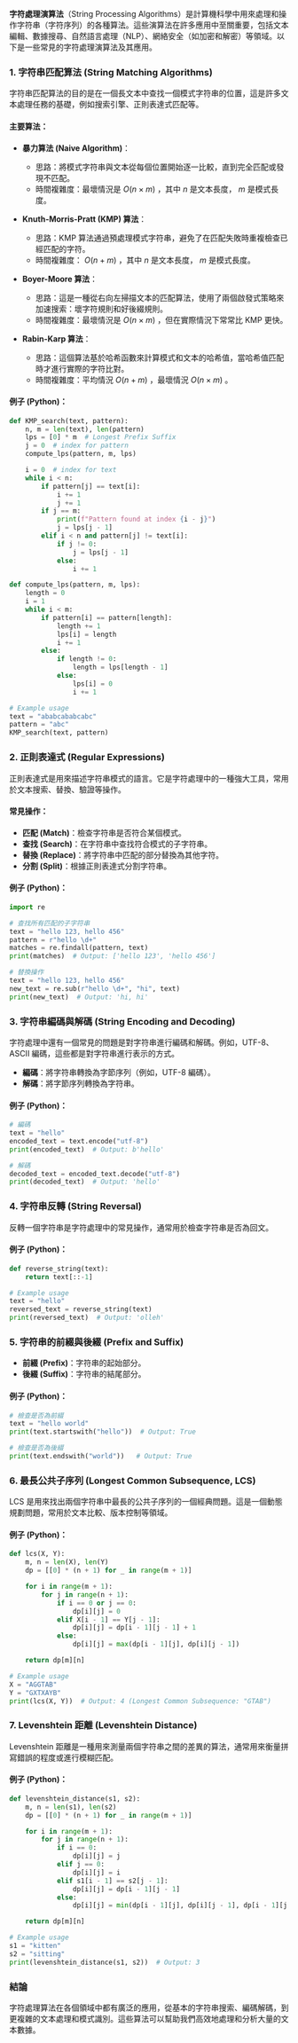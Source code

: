 **字符處理演算法**（String Processing Algorithms）是計算機科學中用來處理和操作字符串（字符序列）的各種算法。這些演算法在許多應用中至關重要，包括文本編輯、數據搜尋、自然語言處理（NLP）、網絡安全（如加密和解密）等領域。以下是一些常見的字符處理演算法及其應用。

### 1. **字符串匹配算法 (String Matching Algorithms)**
字符串匹配算法的目的是在一個長文本中查找一個模式字符串的位置，這是許多文本處理任務的基礎，例如搜索引擎、正則表達式匹配等。

#### 主要算法：
- **暴力算法 (Naive Algorithm)**：
  - 思路：將模式字符串與文本從每個位置開始逐一比較，直到完全匹配或發現不匹配。
  - 時間複雜度：最壞情況是  $`O(n \times m)`$ ，其中  $`n`$  是文本長度， $`m`$  是模式長度。
  
- **Knuth-Morris-Pratt (KMP) 算法**：
  - 思路：KMP 算法通過預處理模式字符串，避免了在匹配失敗時重複檢查已經匹配的字符。
  - 時間複雜度： $`O(n + m)`$ ，其中  $`n`$  是文本長度， $`m`$  是模式長度。

- **Boyer-Moore 算法**：
  - 思路：這是一種從右向左掃描文本的匹配算法，使用了兩個啟發式策略來加速搜索：壞字符規則和好後綴規則。
  - 時間複雜度：最壞情況是  $`O(n \times m)`$ ，但在實際情況下常常比 KMP 更快。

- **Rabin-Karp 算法**：
  - 思路：這個算法基於哈希函數來計算模式和文本的哈希值，當哈希值匹配時才進行實際的字符比對。
  - 時間複雜度：平均情況  $`O(n + m)`$ ，最壞情況  $`O(n \times m)`$ 。

#### 例子 (Python)：
```python
def KMP_search(text, pattern):
    n, m = len(text), len(pattern)
    lps = [0] * m  # Longest Prefix Suffix
    j = 0  # index for pattern
    compute_lps(pattern, m, lps)

    i = 0  # index for text
    while i < n:
        if pattern[j] == text[i]:
            i += 1
            j += 1
        if j == m:
            print(f"Pattern found at index {i - j}")
            j = lps[j - 1]
        elif i < n and pattern[j] != text[i]:
            if j != 0:
                j = lps[j - 1]
            else:
                i += 1

def compute_lps(pattern, m, lps):
    length = 0
    i = 1
    while i < m:
        if pattern[i] == pattern[length]:
            length += 1
            lps[i] = length
            i += 1
        else:
            if length != 0:
                length = lps[length - 1]
            else:
                lps[i] = 0
                i += 1

# Example usage
text = "ababcababcabc"
pattern = "abc"
KMP_search(text, pattern)
```

### 2. **正則表達式 (Regular Expressions)**
正則表達式是用來描述字符串模式的語言。它是字符處理中的一種強大工具，常用於文本搜索、替換、驗證等操作。

#### 常見操作：
- **匹配 (Match)**：檢查字符串是否符合某個模式。
- **查找 (Search)**：在字符串中查找符合模式的子字符串。
- **替換 (Replace)**：將字符串中匹配的部分替換為其他字符。
- **分割 (Split)**：根據正則表達式分割字符串。

#### 例子 (Python)：
```python
import re

# 查找所有匹配的子字符串
text = "hello 123, hello 456"
pattern = r"hello \d+"
matches = re.findall(pattern, text)
print(matches)  # Output: ['hello 123', 'hello 456']

# 替換操作
text = "hello 123, hello 456"
new_text = re.sub(r"hello \d+", "hi", text)
print(new_text)  # Output: 'hi, hi'
```

### 3. **字符串編碼與解碼 (String Encoding and Decoding)**
字符處理中還有一個常見的問題是對字符串進行編碼和解碼。例如，UTF-8、ASCII 編碼，這些都是對字符串進行表示的方式。

- **編碼**：將字符串轉換為字節序列（例如，UTF-8 編碼）。
- **解碼**：將字節序列轉換為字符串。

#### 例子 (Python)：
```python
# 編碼
text = "hello"
encoded_text = text.encode("utf-8")
print(encoded_text)  # Output: b'hello'

# 解碼
decoded_text = encoded_text.decode("utf-8")
print(decoded_text)  # Output: 'hello'
```

### 4. **字符串反轉 (String Reversal)**
反轉一個字符串是字符處理中的常見操作，通常用於檢查字符串是否為回文。

#### 例子 (Python)：
```python
def reverse_string(text):
    return text[::-1]

# Example usage
text = "hello"
reversed_text = reverse_string(text)
print(reversed_text)  # Output: 'olleh'
```

### 5. **字符串的前綴與後綴 (Prefix and Suffix)**
- **前綴 (Prefix)**：字符串的起始部分。
- **後綴 (Suffix)**：字符串的結尾部分。

#### 例子 (Python)：
```python
# 檢查是否為前綴
text = "hello world"
print(text.startswith("hello"))  # Output: True

# 檢查是否為後綴
print(text.endswith("world"))   # Output: True
```

### 6. **最長公共子序列 (Longest Common Subsequence, LCS)**
LCS 是用來找出兩個字符串中最長的公共子序列的一個經典問題。這是一個動態規劃問題，常用於文本比較、版本控制等領域。

#### 例子 (Python)：
```python
def lcs(X, Y):
    m, n = len(X), len(Y)
    dp = [[0] * (n + 1) for _ in range(m + 1)]

    for i in range(m + 1):
        for j in range(n + 1):
            if i == 0 or j == 0:
                dp[i][j] = 0
            elif X[i - 1] == Y[j - 1]:
                dp[i][j] = dp[i - 1][j - 1] + 1
            else:
                dp[i][j] = max(dp[i - 1][j], dp[i][j - 1])

    return dp[m][n]

# Example usage
X = "AGGTAB"
Y = "GXTXAYB"
print(lcs(X, Y))  # Output: 4 (Longest Common Subsequence: "GTAB")
```

### 7. **Levenshtein 距離 (Levenshtein Distance)**
Levenshtein 距離是一種用來測量兩個字符串之間的差異的算法，通常用來衡量拼寫錯誤的程度或進行模糊匹配。

#### 例子 (Python)：
```python
def levenshtein_distance(s1, s2):
    m, n = len(s1), len(s2)
    dp = [[0] * (n + 1) for _ in range(m + 1)]

    for i in range(m + 1):
        for j in range(n + 1):
            if i == 0:
                dp[i][j] = j
            elif j == 0:
                dp[i][j] = i
            elif s1[i - 1] == s2[j - 1]:
                dp[i][j] = dp[i - 1][j - 1]
            else:
                dp[i][j] = min(dp[i - 1][j], dp[i][j - 1], dp[i - 1][j - 1]) + 1

    return dp[m][n]

# Example usage
s1 = "kitten"
s2 = "sitting"
print(levenshtein_distance(s1, s2))  # Output: 3
```

### 結論
字符處理算法在各個領域中都有廣泛的應用，從基本的字符串搜索、編碼解碼，到更複雜的文本處理和模式識別。這些算法可以幫助我們高效地處理和分析大量的文本數據。